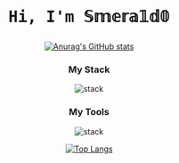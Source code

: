 <div align="center">
  <h1><pre>Hi, I'm 𝕊𝕞𝕖𝕣𝕒𝟙𝕕𝟘</pre></h1>
</div>


<div align="center">

[![Anurag's GitHub stats](https://github-readme-stats.vercel.app/api?username=Smera1d0&show_icons=true&theme=radical&count_private=true)](https://github.com/anuraghazra/github-readme-stats)

</div>

<div align="center">
  <h3>My Stack</h3>
</div>


<div align="center">
  
![stack](https://skillicons.dev/icons?i=python,md,nodejs,ps,js,css,cpp,c,docker,latex&perline=5&theme=dark)

</div>

<div align="center">
  <h3>My Tools</h3>
</div>

<div align="center">
  
![stack](https://skillicons.dev/icons?i=vscode,clash,neovim,vim,github,notion,linux,ubuntu,pycharm,discord,vivado&perline=5&theme=dark)

</div>

<div align="center">

[![Top Langs](https://github-readme-stats.vercel.app/api/top-langs/?username=Smera1d0&show_icons=true&theme=radical&count_private=true)](https://github.com/anuraghazra/github-readme-stats)

</div>



